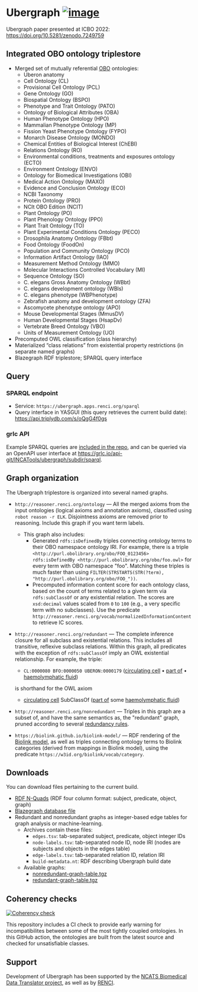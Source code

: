 # Ubergraph [![image](https://user-images.githubusercontent.com/112839/112872474-563aac00-90b8-11eb-8a53-2ca19672f2a4.png)](https://doi.org/10.5281/zenodo.4641309)

Ubergraph paper presented at ICBO 2022: https://doi.org/10.5281/zenodo.7249759

## Integrated OBO ontology triplestore

- Merged set of mutually referential [OBO](https://obofoundry.org) ontologies:
  - Uberon anatomy
  - Cell Ontology (CL)
  - Provisional Cell Ontology (PCL)
  - Gene Ontology (GO)
  - Biospatial Ontology (BSPO)
  - Phenotype and Trait Ontology (PATO)
  - Ontology of Biological Attributes (OBA)
  - Human Phenotype Ontology (HPO)
  - Mammalian Phenotype Ontology (MP)
  - Fission Yeast Phenotype Ontology (FYPO)
  - Monarch Disease Ontology (MONDO)
  - Chemical Entities of Biological Interest (ChEBI)
  - Relations Ontology (RO)
  - Environmental conditions, treatments and exposures ontology (ECTO)
  - Environment Ontology (ENVO)
  - Ontology for Biomedical Investigations (OBI)
  - Medical Action Ontology (MAXO)
  - Evidence and Conclusion Ontology (ECO)
  - NCBI Taxonomy
  - Protein Ontology (PRO)
  - NCIt OBO Edition (NCIT)
  - Plant Ontology (PO)
  - Plant Phenology Ontology (PPO)
  - Plant Trait Ontology (TO)
  - Plant Experimental Conditions Ontology (PECO)
  - Drosophila Anatomy Ontology (FBbt)
  - Food Ontology (FoodOn)
  - Population and Community Ontology (PCO)
  - Information Artifact Ontology (IAO)
  - Measurement Method Ontology (MMO)
  - Molecular Interactions Controlled Vocabulary (MI)
  - Sequence Ontology (SO)
  - C. elegans Gross Anatomy Ontology (WBbt)
  - C. elegans development ontology (WBls)
  - C. elegans phenotype (WBPhenotype)
  - Zebrafish anatomy and development ontology (ZFA)
  - Ascomycete phenotype ontology (APO)
  - Mouse Developmental Stages (MmusDV)
  - Human Developmental Stages (HsapDv)
  - Vertebrate Breed Ontology (VBO)
  - Units of Measurement Ontology (UO)
- Precomputed OWL classification (class hierarchy)
- Materialized “class relations” from existential property restrictions (in separate named graphs)
- Blazegraph RDF triplestore; SPARQL query interface

## Query

### SPARQL endpoint

- Service: `https://ubergraph.apps.renci.org/sparql`
- Query interface in YASGUI (this query retrieves the current build date): https://api.triplydb.com/s/oQgG4f0gs

### grlc API

Example SPARQL queries are [included in the repo](https://github.com/INCATools/ubergraph/tree/master/sparql), and can be queried via an OpenAPI user interface at https://grlc.io/api-git/INCATools/ubergraph/subdir/sparql.

## Graph organization

The Ubergraph triplestore is organized into several named graphs.

- `http://reasoner.renci.org/ontology` — All the merged axioms from the input ontologies (logical axioms and annotation axioms), classified using `robot reason -r ELK`. Disjointness axioms are removed prior to reasoning. Include this graph if you want term labels.
   - This graph also includes:
     - Generated `rdfs:isDefinedBy` triples connecting ontology terms to their OBO namespace ontology IRI. For example, there is a triple `<http://purl.obolibrary.org/obo/FOO_0123456> rdfs:isDefinedBy <http://purl.obolibrary.org/obo/foo.owl>` for every term with OBO namespace "foo". Matching these triples is much faster than using `FILTER(STRSTARTS(STR(?term), "http://purl.obolibrary.org/obo/FOO_"))`.
     - Precomputed information content score for each ontology class, based on the count of terms related to a given term via `rdfs:subClassOf` or any existential relation. The scores are `xsd:decimal` values scaled from `0` to `100` (e.g., a very specific term with no subclasses). Use the predicate `http://reasoner.renci.org/vocab/normalizedInformationContent` to retrieve IC scores.
- `http://reasoner.renci.org/redundant` — The complete inference closure for all subclass and existential relations. This includes all transitive, reflexive subclass relations. Within this graph, all predicates with the exception of `rdfs:subClassOf` imply an OWL existential relationship. For example, the triple:
   - `CL:0000080 BFO:0000050 UBERON:0000179` ([circulating cell](http://purl.obolibrary.org/obo/CL_0000080) • [part of](http://purl.obolibrary.org/obo/BFO_0000050) • [haemolymphatic fluid](http://purl.obolibrary.org/obo/UBERON_0000179))
   
   is shorthand for the OWL axiom
  
   - [circulating cell](http://purl.obolibrary.org/obo/CL_0000080) SubClassOf ([part of](http://purl.obolibrary.org/obo/BFO_0000050) some [haemolymphatic fluid](http://purl.obolibrary.org/obo/UBERON_0000179))
- `http://reasoner.renci.org/nonredundant` — Triples in this graph are a subset of, and have the same semantics as, the "redundant" graph, pruned according to several [redundancy rules](https://github.com/INCATools/ubergraph/blob/ef402ead9ec4e81d9cd998c833123ef48134bb2c/prune.dl#L29-L33).
- `https://biolink.github.io/biolink-model/` — RDF rendering of the [Biolink model](https://github.com/biolink/biolink-model), as well as triples connecting ontology terms to Biolink categories (derived from mappings in Biolink model), using the predicate `https://w3id.org/biolink/vocab/category`.

## Downloads

You can download files pertaining to the current build.

- [RDF N-Quads](https://ubergraph.apps.renci.org/downloads/current/ubergraph.nq.gz) (RDF four column format: subject, predicate, object, graph)
- [Blazegraph database file](https://ubergraph.apps.renci.org/downloads/current/ubergraph.jnl.gz)
- Redundant and nonredundant graphs as integer-based edge tables for graph analysis or machine-learning.
  - Archives contain these files:
    - `edges.tsv`: tab-separated subject, predicate, object integer IDs
    - `node-labels.tsv`: tab-separated node ID, node IRI (nodes are subjects and objects in the edges table)
    - `edge-labels.tsv`: tab-separated relation ID, relation IRI
    - `build-metadata.nt`: RDF describing Ubergraph build date
  - Available graphs:
    - [nonredundant-graph-table.tgz](https://ubergraph.apps.renci.org/downloads/current/nonredundant-graph-table.tgz)
    - [redundant-graph-table.tgz](https://ubergraph.apps.renci.org/downloads/current/redundant-graph-table.tgz)
## Coherency checks

[![Coherency check](https://github.com/INCATools/ubergraph/actions/workflows/test-merged.yaml/badge.svg)](https://github.com/INCATools/ubergraph/actions/workflows/test-merged.yaml)

This repository includes a CI check to provide early warning for incompatibilites between some of the most tightly coupled ontologies. In this GitHub action, the ontologies are built from the latest source and checked for unsatisfiable classes.

## Support
Development of Ubergraph has been supported by the [NCATS Biomedical Data Translator project](https://github.com/NCATSTranslator), as well as by [RENCI](https://renci.org).
